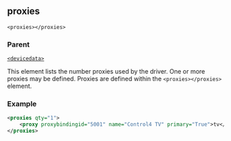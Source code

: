 
## proxies

`<proxies></proxies>`


### Parent

[`<devicedata>`][1]


This element lists the number proxies used by the driver. One or more proxies may be defined. Proxies are defined within the `<proxies></proxies>` element.


### Example

```xml
<proxies qty="1">
    <proxy proxybindingid="5001" name="Control4 TV" primary="True">tv</proxy>
</proxies>
```



[1]:	https://snap-one.github.io/docs-driverworks-xml/#common-xml-devicedata